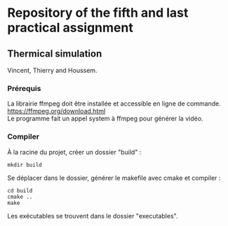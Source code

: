 # Repository of the fifth and last practical assignment
## Thermical simulation
Vincent, Thierry and Houssem.

### Prérequis
La librairie ffmpeg doit être installée et accessible en ligne de commande.  
https://ffmpeg.org/download.html  
Le programme fait un appel system à ffmpeg pour générer la vidéo.

### Compiler
À la racine du projet, créer un dossier "build" :
```
mkdir build
```
Se déplacer dans le dossier, générer le makefile avec cmake et compiler :
```
cd build
cmake ..
make
```
Les exécutables se trouvent dans le dossier "executables".
